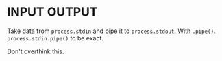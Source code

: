 # INPUT OUTPUT

Take data from `process.stdin` and pipe it to `process.stdout`.
With `.pipe()`. `process.stdin.pipe()` to be exact.

Don't overthink this.